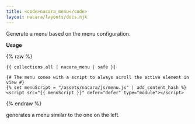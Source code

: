 ```yaml
---
title: <code>nacara_menu</code>
layout: nacara/layouts/docs.njk
---
```


Generate a menu based on the menu configuration.

**Usage**

{% raw %}

```twig
{{ collections.all | nacara_menu | safe }}

{# The menu comes with a script to always scroll the active element in view #}
{% set menuScript = "/assets/nacara/js/menu.js" | add_content_hash %}
<script src="{{ menuScript }}" defer="defer" type="module"></script>
```

{% endraw %}

generates a menu similar to the one on the left.
